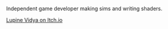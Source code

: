 Independent game developer making sims and writing shaders.

[Lupine Vidya on Itch.io](https://lupine-vidya.itch.io/)
